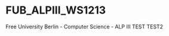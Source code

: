 FUB_ALPIII_WS1213
=================

Free University Berlin - Computer Science - ALP III 
TEST
TEST2
